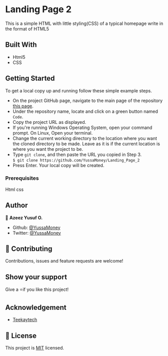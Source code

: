# Landing Page 2

This is a simple HTML with little styling(CSS) of a typical homepage write in the format of HTML5

## Built With

* Html5
* CSS 

## Getting Started
To get a local copy up and running follow these simple example steps.
- On the project GitHub page, navigate to the main page of the repository [this page](https://github.com/YussaMoney/Landing_Page_2).
- Under the repository name, locate and click on a green button named `Code`. 
- Copy the project URL as displayed.
- If you're running Windows Operating System, open your command prompt. On Linux, Open your terminal.
- Change the current working directory to the location where you want the cloned directory to be made. Leave as it is if the current location is where you want the project to be.
- Type `git clone`, and then paste the URL you copied in Step 3.<br>
`$ git clone https://github.com/YussaMoney/Landing_Page_2`
- Press Enter. Your local copy will be created.
### Prerequisites
Html
css

## Author
👤 **Azeez Yusuf O.**
- Github: [@YussaMoney](https://github.com/YussaMoney)
- Twitter: [@YussaMoney](https://twitter.com/YussaMoney)

## 🤝 Contributing
Contributions, issues and feature requests are welcome!

## Show your support
Give a ⭐️if you like this project!

## Acknowledgement
- [Teekaytech](https://github.com/teekaytech)

## 📝 License

This project is [MIT](lic.url) licensed.
